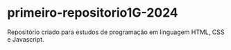 # primeiro-repositorio1G-2024
Repositório criado para estudos de programação em linguagem HTML, CSS e Javascript.
